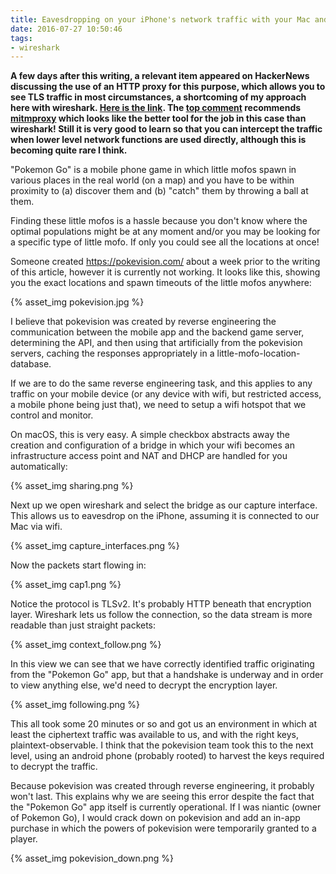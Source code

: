 ```yaml
---
title: Eavesdropping on your iPhone's network traffic with your Mac and Wireshark
date: 2016-07-27 10:50:46
tags:
- wireshark
---
```


**A few days after this writing, a relevant item appeared on HackerNews discussing the use of an HTTP proxy for this purpose, which allows you to see TLS traffic in most circumstances, a shortcoming of my approach here with wireshark. [Here is the link](https://news.ycombinator.com/item?id=12195470). The [top comment](https://news.ycombinator.com/item?id=12196063) recommends [mitmproxy](https://github.com/mitmproxy/mitmproxy) which looks like the better tool for the job in this case than wireshark! Still it is very good to learn so that you can intercept the traffic when lower level network functions are used directly, although this is becoming quite rare I think.**

"Pokemon Go" is a mobile phone game in which little mofos spawn in various places in the real world (on a map) and you have to be within proximity to (a) discover them and (b) "catch" them by throwing a ball at them.

Finding these little mofos is a hassle because you don't know where the optimal populations might be at any moment and/or you may be looking for a specific type of little mofo. If only you could see all the locations at once!

Someone created https://pokevision.com/ about a week prior to the writing of this article, however it is currently not working. It looks like this, showing you the exact locations and spawn timeouts of the little mofos anywhere:

{% asset_img pokevision.jpg %}

I believe that pokevision was created by reverse engineering the communication between the mobile app and the backend game server, determining the API, and then using that artificially from the pokevision servers, caching the responses appropriately in a little-mofo-location-database.

If we are to do the same reverse engineering task, and this applies to any traffic on your mobile device (or any device with wifi, but restricted access, a mobile phone being just that), we need to setup a wifi hotspot that we control and monitor.

On macOS, this is very easy. A simple checkbox abstracts away the creation and configuration of a bridge in which your wifi becomes an infrastructure access point and NAT and DHCP are handled for you automatically:

{% asset_img sharing.png %}

Next up we open wireshark and select the bridge as our capture interface. This allows us to eavesdrop on the iPhone, assuming it is connected to our Mac via wifi.

{% asset_img capture_interfaces.png %}

Now the packets start flowing in:

{% asset_img cap1.png %}

Notice the protocol is TLSv2. It's probably HTTP beneath that encryption layer. Wireshark lets us follow the connection, so the data stream is more readable than just straight packets:

{% asset_img context_follow.png %}

In this view we can see that we have correctly identified traffic originating from the "Pokemon Go" app, but that a handshake is underway and in order to view anything else, we'd need to decrypt the encryption layer.

{% asset_img following.png %}

This all took some 20 minutes or so and got us an environment in which at least the ciphertext traffic was available to us, and with the right keys, plaintext-observable. I think that the pokevision team took this to the next level, using an android phone (probably rooted) to harvest the keys required to decrypt the traffic.

Because pokevision was created through reverse engineering, it probably won't last. This explains why we are seeing this error despite the fact that the "Pokemon Go" app itself is currently operational. If I was niantic (owner of Pokemon Go), I would crack down on pokevision and add an in-app purchase in which the powers of pokevision were temporarily granted to a player.

{% asset_img pokevision_down.png %}
